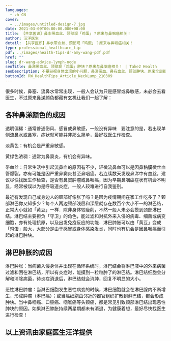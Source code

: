```yaml
---
languages:
  - zh-CN
cover:
  - ../images/untitled-design-7.jpg
date: 2021-03-09T00:00:00.000+08:00
title: 【共享医识】鼻水带血丝、颈部现「鸡蛋」？原来与鼻咽癌相关！
author: 汪洋医生
detail: 【共享医识】鼻水带血丝、颈部现「鸡蛋」？原来与鼻咽癌相关！
type: professional_healthcare_tip
pdf: ../images/health-tips-dr-amy-wang-pdf.pdf
href: ""
slug: dr-wang-advice-lymph-node
seoTitle: 鼻涕带血丝、颈部现「鸡蛋」肿块？原来与鼻咽癌相关！ | Take2 Health
seoDescription: 不要轻视身体出现的小问题，鼻涕带血、鼻有血丝、颈部肿块，原来全部都与鼻咽癌有关。点击进入Take2 Health 了解更多鼻咽癌症状。
buttonId: RW_HealthTips_Article_NeckLump_210309
---
```

很多时候，鼻塞、流鼻水常常出现，一般人会认为只是感冒或鼻敏感，未必会去看医生，不过原来鼻涕颜色都藏有玄机让我们一起了解：

## 各种鼻涕颜色的成因

透明偏稀：通常普通伤风、感冒或鼻敏感，一般没有异味　要注意的是，若出现单侧流鼻水或鼻塞，症状就可能并非那么简单，最好找医生作检查。

淡黄色：有机会是严重鼻敏感。

黄绿色浓稠：通常为鼻窦炎，有机会有异味。

带血丝：日常生活中引起流鼻血的原因有不少，轻微流鼻血可以是因鼻黏膜微丝血管爆裂，亦有可能是因严重鼻窦炎甚至鼻咽癌。若连续数天发现鼻涕中有血丝，建议尽快找医生作检查，是否有鼻窦肿瘤或鼻咽癌，因为早期鼻咽癌症状有机会不明显，经常被误以为是呼吸道炎症，一般人较难进行自我鉴别。

最近有发现自己或身边人的颈部好像胀了吗？是因为疫情期间在家工作吃多了？颈部淋巴你又知多少？每个人两边颈部浅层和深层就存在数百个大小不一的淋巴结，正常大小就如「黄豆」一样．除非身体较瘦削，不然一般人未必会摸到颈部淋巴结。淋巴结主要担负「守卫」的角色，能过滤和对抗外来入侵的病毒、细菌或病变细胞，亦有处理抗原，以及出发免疫反应的功能．淋巴肿胀可以由「黄豆」变成「鸡蛋」般大，大部分是由于感冒或身体感染发炎，同时也有机会是因鼻咽癌而引起的淋巴肿块。

## 淋巴肿胀的成因

淋巴肿胀：当病菌入侵身体并出现在循环系统时，淋巴结会将淋巴液中的外来病菌过滤和困在淋巴结，所以有炎症时，能摸到一粒粒肿了的淋巴结。淋巴结细胞会分解和消除病菌，待炎症消退后，淋巴结就会消肿，回复不明显的大小。

恶性淋巴肿瘤：当淋巴细胞发生恶性病变的时候，淋巴细胞就会在淋巴腺内不断增生，形成肿瘤（淋巴癌）；或当癌细胞由邻近的器官组织扩散到淋巴结，都会形成肿块。当中鼻咽癌、口腔癌、咽喉癌等头颈癌，都是常见引致颈部淋巴结出现恶性肿块的原因。如果淋巴肿胀持续两星期都未有消退，为健康着想，最好尽快找医生进行检查！

## 以上资讯由家庭医生汪洋提供